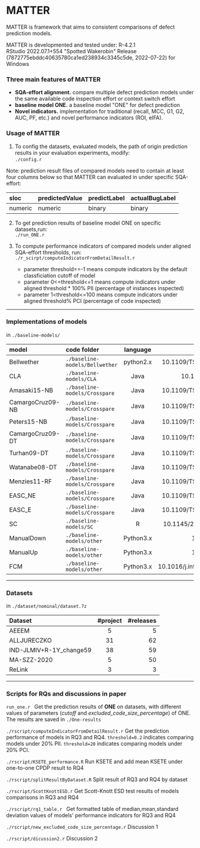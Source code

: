 # MATTER
MATTER is framework that aims to consistent comparisons of defect prediction models.

MATTER is developmented and tested under: 
R-4.2.1   
RStudio 2022.07.1+554 "Spotted Wakerobin" Release (7872775ebddc40635780ca1ed238934c3345c5de, 2022-07-22) for Windows   

### Three main features of MATTER
- **SQA-effort alignment.** compare multiple defect prediction models under the same available code inspection effort or context switch effort 
- **baseline model ONE.** a baseline model "ONE" for defect prediction  
- **Novel indicators.** implementation for traditional (recall, MCC, G1, G2, AUC, PF, etc.) and novel performance indicators (ROI, eIFA).     

### Usage of MATTER
1. To config the datasets, evaluated models, the path of origin prediction results in your evaluation experiments, modify:    
 `./config.r`    
 
 Note: prediction result files of compared models need to contain at least four columns below so that MATTER can evaluated in under specific SQA-effort:
 
 
 | sloc  | predictedValue | predictLabel | actualBugLabel |
 | :-------- | :---------- | :----------- | :----------|
 | numeric  | numeric  | binary  | binary  |

2. To get prediction results of baseline model ONE on specific datasets,run:  
   `./run_ONE.r`  
   
3. To compute performance indicators of compared models under aligned SQA-effort thresholds, run:   
 `./r_scirpt/computeIndicatorFromDetailResult.r` 
   - parameter threshold==-1 means compute indicators by the default classficiation cutoff of model
   - parameter 0<=threshold<=1 means compute indicators under aligned threshold * 100% PII (percentage of instances inspected)
   - parameter 1<threshold<=100 means compute indicators under aligned threshold% PCI (percentage of code inspected)



----
                    
### Implementations of models 
in `./baseline-models/`

| model  | code folder  | language |DOI|
| :---------| :------------ |:---------------:| -----:|
| Bellwether | `./baseline-models/Bellwether`      | python2.x | 10.1109/TSE.2018.2821670 |
| CLA | `./baseline-models/CLA`       |    Java     |  10.1109/ASE.2015.56 |
| Amasaki15-NB | `./baseline-models/Crosspare`   | Java        |  10.1109/TSE.2017.2724538   |
|CamargoCruz09-NB | `./baseline-models/Crosspare`   | Java        |  10.1109/TSE.2017.2724538   |
| Peters15-NB | `./baseline-models/Crosspare`   | Java        |  10.1109/TSE.2017.2724538   |
| CamargoCruz09-DT | `./baseline-models/Crosspare`   | Java        |  10.1109/TSE.2017.2724538  |
| Turhan09-DT | `./baseline-models/Crosspare`   | Java       |  10.1109/TSE.2017.2724538   |
| Watanabe08-DT | `./baseline-models/Crosspare`   | Java       |  10.1109/TSE.2017.2724538   |
| Menzies11-RF | `./baseline-models/Crosspare`   | Java       |  10.1109/TSE.2017.2724538   |
| EASC_NE | `./baseline-models/Crosspare`   | Java       |  10.1109/TSE.2019.2939303   |
| EASC_E | `./baseline-models/Crosspare`   | Java       |  10.1109/TSE.2019.2939303  |
| SC | `./baseline-models/SC`   | R      |  10.1145/2884781.2884839   |
| ManualDown | `./baseline-models/other`      | Python3.x | 10.1145/3183339 |
| ManualUp | `./baseline-models/other`      | Python3.x | 10.1145/3183339 |
| FCM | `./baseline-models/other`      | Python3.x | 10.1016/j.infsof.2020.106287 |

---

### Datasets
in `./dataset/nominal/dataset.7z`

| Dataset  | #project  |#releases |
| :------------ |:---------------:| -----:|
| AEEEM      | 5 | 5 |
| ALLJURECZKO      |    31     |  62 |
| IND-JLMIV+R-1Y_change59 | 38        |  59   |
| MA-SZZ-2020      | 5 | 50 |
| ReLink      | 3 | 3 |

----
### Scripts for RQs and discussions in paper
`run_one.r ` Get the prediction results of **ONE** on datasets, with different values of parameters (*cutoff* and *excluded_code_size_percentage*) of ONE. The results are saved in `./One-results`

`./rscript/computeIndicatorFromDetailResult.r`  Get the prediction performance of  models in RQ3 and RQ4. `threshold=0.2` indicates comparing models under 20% PII. `threshold=20` indicates comparing models under 20% PCI.

`./rscript/KSETE_performance.R`  Run KSETE and add mean KSETE under one-to-one CPDP result to RQ4

`./rscript/splitResultByDataset.R`   Split result of RQ3 and RQ4 by dataset

`./rscript/ScottKnottESD.r`  Get Scott-Knott ESD test results of models comparisons in  RQ3 and RQ4

`./rscript/rq1_table.r `  Get formatted table of median,mean,standard deviation values of models' performance indicators for RQ3 and RQ4

`./rscript/new_excluded_code_size_percentage.r`  Discussion 1

`./rscript/dicussion2.r`  Discussion 2


